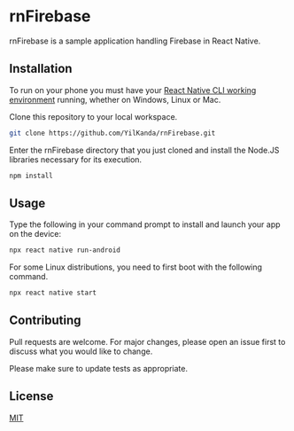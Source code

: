 
# rnFirebase

rnFirebase is a sample application handling Firebase in React Native.

## Installation

To run on your phone you must have your [React Native CLI working environment](https://reactnative.dev/docs/environment-setup)  running, whether on Windows, Linux or Mac.

Clone this repository to your local workspace.

```bash
git clone https://github.com/YilKanda/rnFirebase.git
```
Enter the rnFirebase directory that you just cloned and install the Node.JS libraries necessary for its execution.


```bash
npm install
```

## Usage

Type the following in your command prompt to install and launch your app on the device:

```bash
npx react native run-android
```

For some Linux distributions, you need to first boot with the following command.

```bash
npx react native start
```

## Contributing
Pull requests are welcome. For major changes, please open an issue first to discuss what you would like to change.

Please make sure to update tests as appropriate.

## License
[MIT](https://choosealicense.com/licenses/mit/)